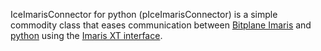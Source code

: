IceImarisConnector for python (pIceImarisConnector) is a simple commodity class that eases communication between [Bitplane Imaris](http://www.bitplane.com) and [python](http://www.python.org/) using the [Imaris XT interface](http://www.bitplane.com/go/products/imarisxt).